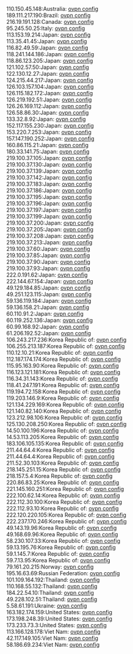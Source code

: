 110.150.45.148:Australia: [ovpn config](vpn/110_150_45_148.ovpn)  
189.111.217.190:Brazil: [ovpn config](vpn/189_111_217_190.ovpn)  
216.19.191.128:Canada: [ovpn config](vpn/216_19_191_128.ovpn)  
95.245.50.25:Italy: [ovpn config](vpn/95_245_50_25.ovpn)  
113.153.19.214:Japan: [ovpn config](vpn/113_153_19_214.ovpn)  
113.35.41.45:Japan: [ovpn config](vpn/113_35_41_45.ovpn)  
116.82.49.59:Japan: [ovpn config](vpn/116_82_49_59.ovpn)  
118.241.144.186:Japan: [ovpn config](vpn/118_241_144_186.ovpn)  
118.86.123.205:Japan: [ovpn config](vpn/118_86_123_205.ovpn)  
121.102.57.50:Japan: [ovpn config](vpn/121_102_57_50.ovpn)  
122.130.12.27:Japan: [ovpn config](vpn/122_130_12_27.ovpn)  
124.215.44.217:Japan: [ovpn config](vpn/124_215_44_217.ovpn)  
126.103.157.104:Japan: [ovpn config](vpn/126_103_157_104.ovpn)  
126.115.182.172:Japan: [ovpn config](vpn/126_115_182_172.ovpn)  
126.219.192.51:Japan: [ovpn config](vpn/126_219_192_51.ovpn)  
126.26.169.112:Japan: [ovpn config](vpn/126_26_169_112.ovpn)  
126.58.86.30:Japan: [ovpn config](vpn/126_58_86_30.ovpn)  
133.32.8.92:Japan: [ovpn config](vpn/133_32_8_92.ovpn)  
152.117.155.230:Japan: [ovpn config](vpn/152_117_155_230.ovpn)  
153.220.7.253:Japan: [ovpn config](vpn/153_220_7_253.ovpn)  
157.147.190.252:Japan: [ovpn config](vpn/157_147_190_252.ovpn)  
160.86.115.21:Japan: [ovpn config](vpn/160_86_115_21.ovpn)  
180.33.141.75:Japan: [ovpn config](vpn/180_33_141_75.ovpn)  
219.100.37.105:Japan: [ovpn config](vpn/219_100_37_105.ovpn)  
219.100.37.130:Japan: [ovpn config](vpn/219_100_37_130.ovpn)  
219.100.37.139:Japan: [ovpn config](vpn/219_100_37_139.ovpn)  
219.100.37.142:Japan: [ovpn config](vpn/219_100_37_142.ovpn)  
219.100.37.183:Japan: [ovpn config](vpn/219_100_37_183.ovpn)  
219.100.37.186:Japan: [ovpn config](vpn/219_100_37_186.ovpn)  
219.100.37.195:Japan: [ovpn config](vpn/219_100_37_195.ovpn)  
219.100.37.196:Japan: [ovpn config](vpn/219_100_37_196.ovpn)  
219.100.37.197:Japan: [ovpn config](vpn/219_100_37_197.ovpn)  
219.100.37.199:Japan: [ovpn config](vpn/219_100_37_199.ovpn)  
219.100.37.200:Japan: [ovpn config](vpn/219_100_37_200.ovpn)  
219.100.37.205:Japan: [ovpn config](vpn/219_100_37_205.ovpn)  
219.100.37.208:Japan: [ovpn config](vpn/219_100_37_208.ovpn)  
219.100.37.213:Japan: [ovpn config](vpn/219_100_37_213.ovpn)  
219.100.37.60:Japan: [ovpn config](vpn/219_100_37_60.ovpn)  
219.100.37.85:Japan: [ovpn config](vpn/219_100_37_85.ovpn)  
219.100.37.90:Japan: [ovpn config](vpn/219_100_37_90.ovpn)  
219.100.37.93:Japan: [ovpn config](vpn/219_100_37_93.ovpn)  
222.0.191.62:Japan: [ovpn config](vpn/222_0_191_62.ovpn)  
222.144.67.154:Japan: [ovpn config](vpn/222_144_67_154.ovpn)  
49.129.184.85:Japan: [ovpn config](vpn/49_129_184_85.ovpn)  
49.251.123.115:Japan: [ovpn config](vpn/49_251_123_115.ovpn)  
59.136.119.184:Japan: [ovpn config](vpn/59_136_119_184.ovpn)  
59.136.158.21:Japan: [ovpn config](vpn/59_136_158_21.ovpn)  
60.110.91.2:Japan: [ovpn config](vpn/60_110_91_2.ovpn)  
60.119.252.136:Japan: [ovpn config](vpn/60_119_252_136.ovpn)  
60.99.168.92:Japan: [ovpn config](vpn/60_99_168_92.ovpn)  
61.206.192.52:Japan: [ovpn config](vpn/61_206_192_52.ovpn)  
106.243.217.236:Korea Republic of: [ovpn config](vpn/106_243_217_236.ovpn)  
106.255.213.187:Korea Republic of: [ovpn config](vpn/106_255_213_187.ovpn)  
110.12.10.21:Korea Republic of: [ovpn config](vpn/110_12_10_21.ovpn)  
112.187.174.174:Korea Republic of: [ovpn config](vpn/112_187_174_174.ovpn)  
115.95.163.90:Korea Republic of: [ovpn config](vpn/115_95_163_90.ovpn)  
116.123.121.181:Korea Republic of: [ovpn config](vpn/116_123_121_181.ovpn)  
116.34.31.143:Korea Republic of: [ovpn config](vpn/116_34_31_143.ovpn)  
118.41.247.191:Korea Republic of: [ovpn config](vpn/118_41_247_191.ovpn)  
119.194.72.158:Korea Republic of: [ovpn config](vpn/119_194_72_158.ovpn)  
119.203.146.9:Korea Republic of: [ovpn config](vpn/119_203_146_9.ovpn)  
121.134.229.169:Korea Republic of: [ovpn config](vpn/121_134_229_169.ovpn)  
121.140.82.140:Korea Republic of: [ovpn config](vpn/121_140_82_140.ovpn)  
123.212.98.106:Korea Republic of: [ovpn config](vpn/123_212_98_106.ovpn)  
125.130.208.250:Korea Republic of: [ovpn config](vpn/125_130_208_250.ovpn)  
14.50.100.196:Korea Republic of: [ovpn config](vpn/14_50_100_196.ovpn)  
14.53.113.205:Korea Republic of: [ovpn config](vpn/14_53_113_205.ovpn)  
183.106.105.135:Korea Republic of: [ovpn config](vpn/183_106_105_135.ovpn)  
211.44.64.4:Korea Republic of: [ovpn config](vpn/211_44_64_4.ovpn)  
211.44.64.4:Korea Republic of: [ovpn config](vpn/211_44_64_4.ovpn)  
211.52.30.103:Korea Republic of: [ovpn config](vpn/211_52_30_103.ovpn)  
218.145.251.15:Korea Republic of: [ovpn config](vpn/218_145_251_15.ovpn)  
218.157.5.4:Korea Republic of: [ovpn config](vpn/218_157_5_4.ovpn)  
220.86.83.25:Korea Republic of: [ovpn config](vpn/220_86_83_25.ovpn)  
221.145.160.251:Korea Republic of: [ovpn config](vpn/221_145_160_251.ovpn)  
222.100.62.14:Korea Republic of: [ovpn config](vpn/222_100_62_14.ovpn)  
222.112.30.100:Korea Republic of: [ovpn config](vpn/222_112_30_100.ovpn)  
222.112.93.10:Korea Republic of: [ovpn config](vpn/222_112_93_10.ovpn)  
222.120.220.105:Korea Republic of: [ovpn config](vpn/222_120_220_105.ovpn)  
222.237.170.246:Korea Republic of: [ovpn config](vpn/222_237_170_246.ovpn)  
49.143.19.96:Korea Republic of: [ovpn config](vpn/49_143_19_96.ovpn)  
49.168.69.96:Korea Republic of: [ovpn config](vpn/49_168_69_96.ovpn)  
58.230.107.33:Korea Republic of: [ovpn config](vpn/58_230_107_33.ovpn)  
59.13.195.76:Korea Republic of: [ovpn config](vpn/59_13_195_76.ovpn)  
59.1.145.7:Korea Republic of: [ovpn config](vpn/59_1_145_7.ovpn)  
59.7.13.95:Korea Republic of: [ovpn config](vpn/59_7_13_95.ovpn)  
79.161.20.215:Norway: [ovpn config](vpn/79_161_20_215.ovpn)  
195.16.63.69:Russian Federation: [ovpn config](vpn/195_16_63_69.ovpn)  
101.109.164.192:Thailand: [ovpn config](vpn/101_109_164_192.ovpn)  
110.168.55.132:Thailand: [ovpn config](vpn/110_168_55_132.ovpn)  
184.22.54.10:Thailand: [ovpn config](vpn/184_22_54_10.ovpn)  
49.228.102.51:Thailand: [ovpn config](vpn/49_228_102_51.ovpn)  
5.58.61.191:Ukraine: [ovpn config](vpn/5_58_61_191.ovpn)  
163.182.174.159:United States: [ovpn config](vpn/163_182_174_159.ovpn)  
173.198.248.39:United States: [ovpn config](vpn/173_198_248_39.ovpn)  
173.233.73.3:United States: [ovpn config](vpn/173_233_73_3.ovpn)  
113.166.128.178:Viet Nam: [ovpn config](vpn/113_166_128_178.ovpn)  
42.117.149.105:Viet Nam: [ovpn config](vpn/42_117_149_105.ovpn)  
58.186.69.234:Viet Nam: [ovpn config](vpn/58_186_69_234.ovpn)  
